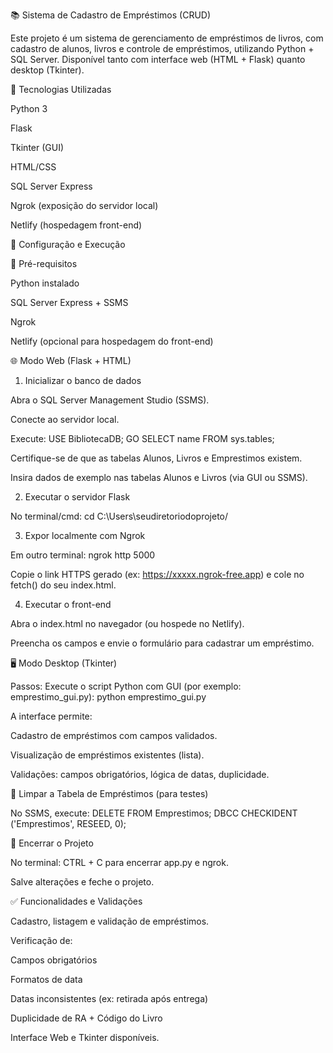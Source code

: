 📚 Sistema de Cadastro de Empréstimos (CRUD)

Este projeto é um sistema de gerenciamento de empréstimos de livros, com cadastro de alunos, livros e controle de empréstimos, utilizando Python + SQL Server. Disponível tanto com interface web (HTML + Flask) quanto desktop (Tkinter).

🚀 Tecnologias Utilizadas

Python 3

Flask

Tkinter (GUI)

HTML/CSS

SQL Server Express

Ngrok (exposição do servidor local)

Netlify (hospedagem front-end)

🔧 Configuração e Execução

📌 Pré-requisitos

Python instalado

SQL Server Express + SSMS

Ngrok

Netlify (opcional para hospedagem do front-end)

🌐 Modo Web (Flask + HTML)

1. Inicializar o banco de dados

Abra o SQL Server Management Studio (SSMS).

Conecte ao servidor local.

Execute:
USE BibliotecaDB;
GO
SELECT name FROM sys.tables;

Certifique-se de que as tabelas Alunos, Livros e Emprestimos existem.

Insira dados de exemplo nas tabelas Alunos e Livros (via GUI ou SSMS).

2. Executar o servidor Flask

No terminal/cmd:
cd C:\Users\seudiretoriodoprojeto/

3. Expor localmente com Ngrok

Em outro terminal:
ngrok http 5000

Copie o link HTTPS gerado (ex: https://xxxxx.ngrok-free.app) e cole no fetch() do seu index.html.

4. Executar o front-end

Abra o index.html no navegador (ou hospede no Netlify).

Preencha os campos e envie o formulário para cadastrar um empréstimo.

🖥️ Modo Desktop (Tkinter)

Passos:
Execute o script Python com GUI (por exemplo: emprestimo_gui.py):
python emprestimo_gui.py

A interface permite:

Cadastro de empréstimos com campos validados.

Visualização de empréstimos existentes (lista).

Validações: campos obrigatórios, lógica de datas, duplicidade.

🧹 Limpar a Tabela de Empréstimos (para testes)

No SSMS, execute:
DELETE FROM Emprestimos;
DBCC CHECKIDENT ('Emprestimos', RESEED, 0);

🛑 Encerrar o Projeto

No terminal: CTRL + C para encerrar app.py e ngrok.

Salve alterações e feche o projeto.

✅ Funcionalidades e Validações

Cadastro, listagem e validação de empréstimos.

Verificação de:

Campos obrigatórios

Formatos de data

Datas inconsistentes (ex: retirada após entrega)

Duplicidade de RA + Código do Livro

Interface Web e Tkinter disponíveis.
